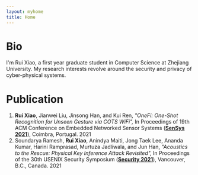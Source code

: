 ```yaml
---
layout: myhome
title: Home
---
```


# Bio

I'm Rui Xiao, a first year graduate student in Computer Science at Zhejiang University. My research interests revolve around the security and privacy of cyber-physical systems.

# Publication

1. **Rui Xiao**, Jianwei Liu, Jinsong Han, and Kui Ren,
   *"OneFi: One-Shot Recognition for Unseen Gesture via COTS WiFi",*
   In Proceedings of 19th ACM Conference on Embedded Networked Sensor Systems
   (**[SenSys 2021](https://sensys.acm.org/2021/)**),
   Coimbra, Portugal. 2021
2. Soundarya Ramesh, **Rui Xiao**, Anindya Maiti, Jong Taek Lee, Ananda Kumar, Harini Ramprasad, Murtuza Jadliwala, and Jun Han,
   *"Acoustics to the Rescue: Physical Key Inference Attack Revisited",*
   In Proceedings of the 30th USENIX Security Symposium
   (**[Security 2021](https://www.usenix.org/conference/usenixsecurity21)**),
   Vancouver, B.C., Canada. 2021
